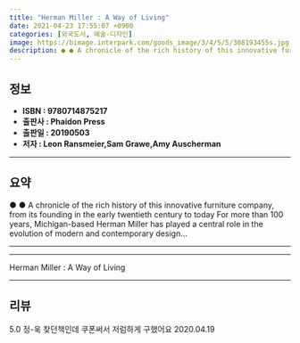 ```yaml
---
title: "Herman Miller : A Way of Living"
date: 2021-04-23 17:55:07 +0900
categories: [외국도서, 예술-디자인]
image: https://bimage.interpark.com/goods_image/3/4/5/5/308193455s.jpg
description: ● ● A chronicle of the rich history of this innovative furniture company, from its founding in the early twentieth century to today&#x0D;&#x0D;For more than 1
---
```


## **정보**

- **ISBN : 9780714875217**
- **출판사 : Phaidon Press**
- **출판일 : 20190503**
- **저자 : Leon Ransmeier,Sam Grawe,Amy Auscherman**

------



## **요약**

●  ●  A chronicle of the rich history of this innovative furniture company, from its founding in the early twentieth century to today&#x0D;&#x0D;For more than 100 years, Michigan-based Herman Miller has played a central role in the evolution of modern and contemporary design... 

------



------


Herman Miller : A Way of Living 

------


## **리뷰** 

5.0 정-욱 찾던책인데 쿠폰써서 저럼하게 구했어요 2020.04.19 <br/>
